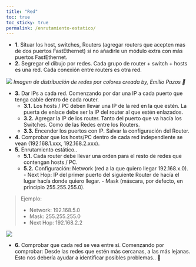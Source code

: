 ```yaml
---
title: "Red"
toc: true
toc_sticky: true
permalink: /enrutamiento-estatico/
---
```


- **1.** Situar los host, switches, Routers (agregar routers que acepten mas de dos puertos FastEthernet) si no añadirle un módulo extra con más puertos FastEthernet.
- **2.** Segregar el dibujo por redes. Cada grupo de router + switch + hosts es una red. Cada conexión entre routers es otra red.

![](https://i.ibb.co/kKXDwXq/mapa-redes-1.jpg)
*Imagen de distribución de redes por colores creada by, Emilio Pazos 👏*

- **3.** Dar IPs a cada red. Comenzando por dar una IP a cada puerto que tenga cable dentro de cada router.
	- **3.1.** Los hosts / PC deben llevar una IP de la red en la que estén.
						La puerta de enlace debe ser la IP del router al que estén enlazados.
	- **3.2.** Agregar la IP de los router. Tanto del puerto que va hacía los Switches. Como de las Redes entre los Routers.
    - **3.3.** Encender los puertos con IP. Salvar la configuración del Router.
- **4.** Comprobar que los hosts/PC dentro de cada red independiente se vean (192.168.1.xxx, 192.168.2.xxx).
- **5.** Enrutamiento estático..
	- **5.1.** Cada router debe llevar una orden para el resto de redes que contengan hosts / PC.
	- **5.2.** Configuración: Network (red a la que quiero llegar 192.168.x.0).
      		- Next Hop: IP del primer puerto del siguiente Router de hacía el lugar hacía donde quiero llegar.
	  		- Mask (máscara, por defecto, en principio 255.255.255.0).

> Ejemplo:
> 
> - Network: 192.168.5.0
> - Mask: 255.255.255.0
> - Next Hop: 192.168.2.2

![](https://i.ibb.co/Y2VvChh/28-1-enrutamiento.jpg)

- **6.** Comprobar que cada red se vea entre sí.
				Comenzando por comprobar: Desde las redes que estén más cercanas, a las más lejanas.
				Esto nos debería ayudar a identificar posibles problemas.. 👀